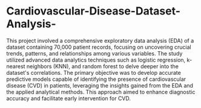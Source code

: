 # Cardiovascular-Disease-Dataset-Analysis-
This project involved a comprehensive exploratory data analysis (EDA) of a dataset containing 70,000 patient records, focusing on uncovering crucial trends, patterns, and relationships among various variables. The study utilized advanced data analytics techniques such as logistic regression, k-nearest neighbors (KNN), and random forest to delve deeper into the dataset's correlations. The primary objective was to develop accurate predictive models capable of identifying the presence of cardiovascular disease (CVD) in patients, leveraging the insights gained from the EDA and the applied analytical methods. This approach aimed to enhance diagnostic accuracy and facilitate early intervention for CVD.
